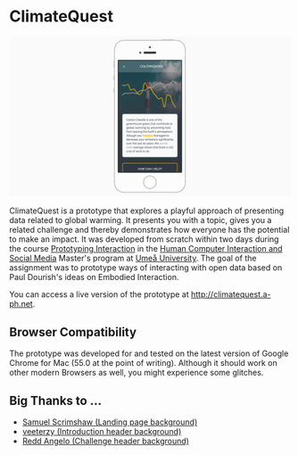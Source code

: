 # ClimateQuest

![Screenshot](screenshot.png)

ClimateQuest is a prototype that explores a playful approach of presenting data related to global warming. It presents you with a topic, gives you a related challenge and thereby demonstrates how everyone has the potential to make an impact. It was developed from scratch within two days during the course [Prototyping Interaction](https://www.umu.se/en/education/courses/prototyping-interaction) in the [Human Computer Interaction and Social Media](https://www.umu.se/en/education/master/masters-programme-in-human-computer-interaction-and-social-media/) Master's program at [Umeå University](http://www.umu.se/english). The goal of the assignment was to prototype ways of interacting with open data based on Paul Dourish's ideas on Embodied Interaction.

You can access a live version of the prototype at <http://climatequest.a-ph.net>.

## Browser Compatibility

The prototype was developed for and tested on the latest version of Google Chrome for Mac (55.0 at the point of writing). Although it should work on other modern Browsers as well, you might experience some glitches.

## Big Thanks to ...

- [Samuel Scrimshaw (Landing page background)](https://unsplash.com/photos/2oFdVd00xOg)
- [veeterzy (Introduction header background)](https://unsplash.com/photos/UwBrS-qRMHo)
- [Redd Angelo (Challenge header background)](https://unsplash.com/photos/HsdiMBETJuY)
